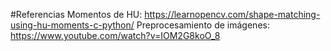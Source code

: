 #Referencias
Momentos de HU: https://learnopencv.com/shape-matching-using-hu-moments-c-python/
Preprocesamiento de imágenes: https://www.youtube.com/watch?v=IOM2G8koO_8
